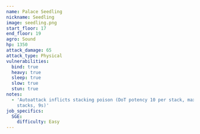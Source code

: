 ```yaml
---
name: Palace Seedling
nickname: Seedling
image: seedling.png
start_floor: 17
end_floor: 19
agro: Sound
hp: 1350
attack_damage: 65
attack_type: Physical
vulnerabilities:
  bind: true
  heavy: true
  sleep: true
  slow: true
  stun: true
notes:
  - 'Autoattack inflicts stacking poison (DoT potency 10 per stack, max 4
    stacks, 9s)'
job_specifics:
  SGE:
    difficulty: Easy
---
```

